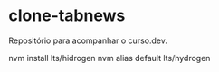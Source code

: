 # clone-tabnews

Repositório para acompanhar o curso.dev.

nvm install lts/hidrogen
nvm alias default lts/hydrogen
